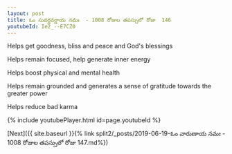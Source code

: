 ```yaml
---
layout: post
title: ఓం సువర్ణవర్ణాయ నమః  - 1008 రోజుల తపస్సులో రోజు  146
youtubeId: Ie2_--E7CZ0
---
```

 
 
Helps get goodness, bliss and peace and God's blessings
 
Helps remain focused, help generate inner energy 
 
Helps boost physical and mental health 
 
Helps remain grounded and generates a sense of gratitude towards the greater power 
 
Helps reduce bad karma
 
 
 
 


{% include youtubePlayer.html id=page.youtubeId %}
 
[Next]({{ site.baseurl }}{% link  split2/_posts/2019-06-19-ఓం వారుణాయ నమః  - 1008 రోజుల తపస్సులో రోజు  147.md%})
 
